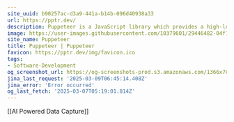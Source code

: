 ```yaml
---
site_uuid: b90257ac-d3a9-441a-b14b-096d40938a33
url: https://pptr.dev/
description: Puppeteer is a JavaScript library which provides a high-level API to control Chrome or Firefox over the DevTools Protocol or WebDriver BiDi. Puppeteer runs in the headless (no visible UI) by default
image: https://user-images.githubusercontent.com/10379601/29446482-04f7036a-841f-11e7-9872-91d1fc2ea683.png
site_name: Puppeteer
title: Puppeteer | Puppeteer
favicon: https://pptr.dev/img/favicon.ico
tags:
- Software-Development
og_screenshot_url: https://og-screenshots-prod.s3.amazonaws.com/1366x768/80/false/12644a411b37fef4ca32efdba648ec3ca43298057eb49a561b63116a543249c2.jpeg
jina_last_request: '2025-03-09T06:45:14.408Z'
jina_error: 'Error occurred'
og_last_fetch: '2025-03-07T05:19:01.814Z'
---
```

[[AI Powered Data Capture]]
